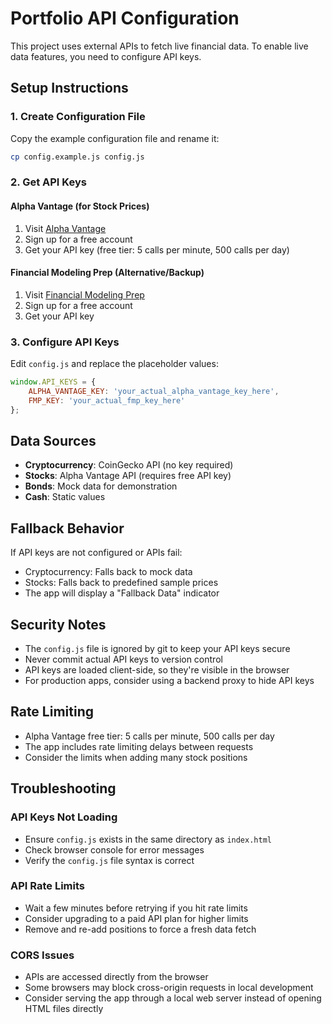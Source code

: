 # Portfolio API Configuration

This project uses external APIs to fetch live financial data. To enable live data features, you need to configure API keys.

## Setup Instructions

### 1. Create Configuration File

Copy the example configuration file and rename it:

```bash
cp config.example.js config.js
```

### 2. Get API Keys

#### Alpha Vantage (for Stock Prices)
1. Visit [Alpha Vantage](https://www.alphavantage.co/support/#api-key)
2. Sign up for a free account
3. Get your API key (free tier: 5 calls per minute, 500 calls per day)

#### Financial Modeling Prep (Alternative/Backup)
1. Visit [Financial Modeling Prep](https://financialmodelingprep.com/developer/docs)
2. Sign up for a free account
3. Get your API key

### 3. Configure API Keys

Edit `config.js` and replace the placeholder values:

```javascript
window.API_KEYS = {
    ALPHA_VANTAGE_KEY: 'your_actual_alpha_vantage_key_here',
    FMP_KEY: 'your_actual_fmp_key_here'
};
```

## Data Sources

- **Cryptocurrency**: CoinGecko API (no key required)
- **Stocks**: Alpha Vantage API (requires free API key)
- **Bonds**: Mock data for demonstration
- **Cash**: Static values

## Fallback Behavior

If API keys are not configured or APIs fail:
- Cryptocurrency: Falls back to mock data
- Stocks: Falls back to predefined sample prices
- The app will display a "Fallback Data" indicator

## Security Notes

- The `config.js` file is ignored by git to keep your API keys secure
- Never commit actual API keys to version control
- API keys are loaded client-side, so they're visible in the browser
- For production apps, consider using a backend proxy to hide API keys

## Rate Limiting

- Alpha Vantage free tier: 5 calls per minute, 500 calls per day
- The app includes rate limiting delays between requests
- Consider the limits when adding many stock positions

## Troubleshooting

### API Keys Not Loading
- Ensure `config.js` exists in the same directory as `index.html`
- Check browser console for error messages
- Verify the `config.js` file syntax is correct

### API Rate Limits
- Wait a few minutes before retrying if you hit rate limits
- Consider upgrading to a paid API plan for higher limits
- Remove and re-add positions to force a fresh data fetch

### CORS Issues
- APIs are accessed directly from the browser
- Some browsers may block cross-origin requests in local development
- Consider serving the app through a local web server instead of opening HTML files directly
